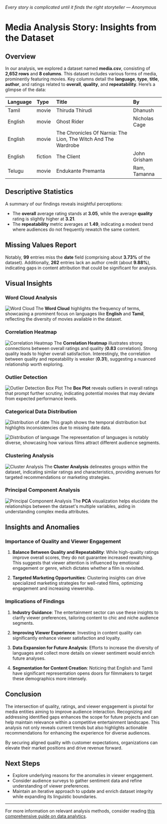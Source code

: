 *Every story is complicated until it finds the right storyteller — Anonymous*


# Media Analysis Story: Insights from the Dataset

## Overview

In our analysis, we explored a dataset named **media.csv**, consisting of **2,652 rows** and **8 columns**. This dataset includes various forms of media, prominently featuring movies. Key columns detail the **language**, **type**, **title**, **author**, and ratings related to **overall**, **quality**, and **repeatability**. Here’s a glimpse of the data:

| Language   | Type    | Title                                                          | By                    |
|:-----------|:--------|:---------------------------------------------------------------|:----------------------|
| Tamil      | movie   | Thiruda Thirudi                                                | Dhanush               |
| English    | movie   | Ghost Rider                                                    | Nicholas Cage         |
| English    | movie   | The Chronicles Of Narnia: The Lion, The Witch And The Wardrobe |                       |
| English    | fiction | The Client                                                     | John Grisham          |
| Telugu     | movie   | Endukante Premanta                                             | Ram, Tamanna          |

## Descriptive Statistics

A summary of our findings reveals insightful perceptions:
- The **overall** average rating stands at **3.05**, while the average **quality** rating is slightly higher at **3.21**.
- The **repeatability** metric averages at **1.49**, indicating a modest trend where audiences do not frequently rewatch the same content.

## Missing Values Report

Notably, **99** entries miss the **date** field (comprising about **3.73%** of the dataset). Additionally, **262** entries lack an author credit (about **9.88%**), indicating gaps in content attribution that could be significant for analysis.

## Visual Insights

### Word Cloud Analysis
![Word Cloud](word_cloud.png)
The **Word Cloud** highlights the frequency of terms, showcasing a prominent focus on languages like **English** and **Tamil**, reflecting the diversity of movies available in the dataset.

### Correlation Heatmap
![Correlation Heatmap](correlation_heatmap.png)
The **Correlation Heatmap** illustrates strong connections between overall ratings and quality (**0.83** correlation). Strong quality leads to higher overall satisfaction. Interestingly, the correlation between quality and repeatability is weaker (**0.31**), suggesting a nuanced relationship worth exploring.

### Outlier Detection
![Outlier Detection Box Plot](outlier_detection_box_plot.png)
The **Box Plot** reveals outliers in overall ratings that prompt further scrutiny, indicating potential movies that may deviate from expected performance levels.

### Categorical Data Distribution
![Distribution of date](distribution_of_date.png)
This graph shows the temporal distribution but highlights inconsistencies due to missing date data.

![Distribution of language](distribution_of_language.png)
The representation of languages is notably diverse, showcasing how various films attract different audience segments.

### Clustering Analysis
![Cluster Analysis](cluster_analysis.png)
The **Cluster Analysis** delineates groups within the dataset, indicating similar ratings and characteristics, providing avenues for targeted recommendations or marketing strategies.

### Principal Component Analysis
![Principal Component Analysis](principal_component_analysis.png)
The **PCA** visualization helps elucidate the relationships between the dataset's multiple variables, aiding in understanding complex media attributes.

## Insights and Anomalies

### Importance of Quality and Viewer Engagement

1. **Balance Between Quality and Repeatability**: While high-quality ratings improve overall scores, they do not guarantee increased rewatching. This suggests that viewer attention is influenced by emotional engagement or genre, which dictates whether a film is revisited.

2. **Targeted Marketing Opportunities**: Clustering insights can drive specialized marketing strategies for well-rated films, optimizing engagement and increasing viewership.

### Implications of Findings

1. **Industry Guidance**: The entertainment sector can use these insights to clarify viewer preferences, tailoring content to chic and niche audience segments.

2. **Improving Viewer Experience**: Investing in content quality can significantly enhance viewer satisfaction and loyalty.

3. **Data Expansion for Future Analysis**: Efforts to increase the diversity of languages and collect more details on viewer sentiment would enrich future analyses.

4. **Segmentation for Content Creation**: Noticing that English and Tamil have significant representation opens doors for filmmakers to target these demographics more intensely.

## Conclusion

The intersection of quality, ratings, and viewer engagement is pivotal for media entities aiming to improve audience interaction. Recognizing and addressing identified gaps enhances the scope for future projects and can help maintain relevance within a competitive entertainment landscape. This analysis not only reveals current trends but also highlights actionable recommendations for enhancing the experience for diverse audiences.

By securing aligned quality with customer expectations, organizations can elevate their market positions and drive revenue forward.

## Next Steps
- Explore underlying reasons for the anomalies in viewer engagement.
- Consider audience surveys to gather sentiment data and refine understanding of viewer preferences.
- Maintain an iterative approach to update and enrich dataset integrity while expanding its linguistic boundaries.

---

For more information on relevant analysis methods, consider reading [this comprehensive guide on data analytics](https://www.analyticsvidhya.com/blog/2021/04/a-comprehensive-guide-to-data-analysis-in-2021/).
